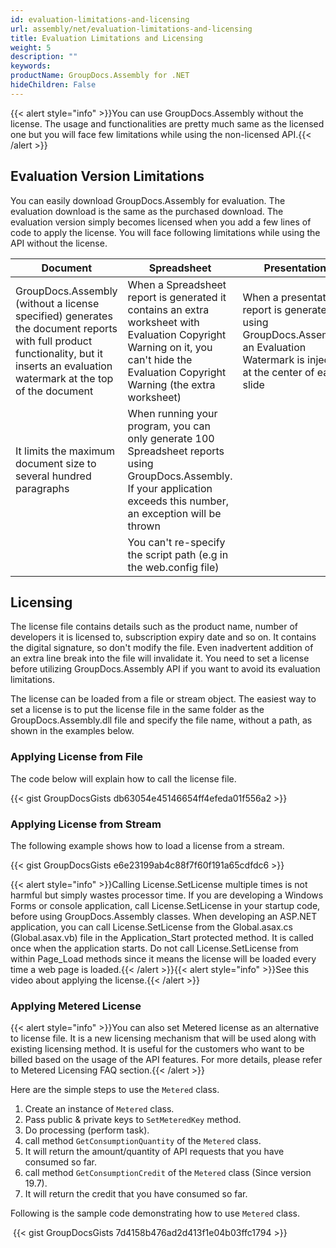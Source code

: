 ```yaml
---
id: evaluation-limitations-and-licensing
url: assembly/net/evaluation-limitations-and-licensing
title: Evaluation Limitations and Licensing
weight: 5
description: ""
keywords: 
productName: GroupDocs.Assembly for .NET
hideChildren: False
---
```

{{< alert style="info" >}}You can use GroupDocs.Assembly without the license. The usage and functionalities are pretty much same as the licensed one but you will face few limitations while using the non-licensed API.{{< /alert >}}

## Evaluation Version Limitations

You can easily download GroupDocs.Assembly for evaluation. The evaluation download is the same as the purchased download. The evaluation version simply becomes licensed when you add a few lines of code to apply the license. You will face following limitations while using the API without the license.  

| Document | Spreadsheet | Presentation |
| --- | --- | --- |
| GroupDocs.Assembly (without a license specified) generates the document reports with full product functionality, but it inserts an evaluation watermark at the top of the document | When a Spreadsheet report is generated it contains an extra worksheet with Evaluation Copyright Warning on it, you can't hide the Evaluation Copyright Warning (the extra worksheet) | When a presentation report is generated using GroupDocs.Assembly, an Evaluation Watermark is injected at the center of each slide |
| It limits the maximum document size to several hundred paragraphs | When running your program, you can only generate 100 Spreadsheet reports using GroupDocs.Assembly. If your application exceeds this number, an exception will be thrown |  |
|  | You can't re-specify the script path (e.g in the web.config file) |  |

## Licensing 

The license file contains details such as the product name, number of developers it is licensed to, subscription expiry date and so on. It contains the digital signature, so don't modify the file. Even inadvertent addition of an extra line break into the file will invalidate it. You need to set a license before utilizing GroupDocs.Assembly API if you want to avoid its evaluation limitations. 

The license can be loaded from a file or stream object. The easiest way to set a license is to put the license file in the same folder as the GroupDocs.Assembly.dll file and specify the file name, without a path, as shown in the examples below.

### Applying License from File

The code below will explain how to call the license file.

{{< gist GroupDocsGists db63054e45146654ff4efeda01f556a2 >}}



### Applying License from Stream

The following example shows how to load a license from a stream.

{{< gist GroupDocsGists e6e23199ab4c88f7f60f191a65cdfdc6 >}}



{{< alert style="info" >}}Calling License.SetLicense multiple times is not harmful but simply wastes processor time. If you are developing a Windows Forms or console application, call License.SetLicense in your startup code, before using GroupDocs.Assembly classes. When developing an ASP.NET application, you can call License.SetLicense from the Global.asax.cs (Global.asax.vb) file in the Application_Start protected method. It is called once when the application starts. Do not call License.SetLicense from within Page_Load methods since it means the license will be loaded every time a web page is loaded.{{< /alert >}}{{< alert style="info" >}}See this video about applying the license.{{< /alert >}}

### Applying Metered License

{{< alert style="info" >}}You can also set Metered license as an alternative to license file. It is a new licensing mechanism that will be used along with existing licensing method. It is useful for the customers who want to be billed based on the usage of the API features. For more details, please refer to Metered Licensing FAQ section.{{< /alert >}}

Here are the simple steps to use the `Metered` class.

1.  Create an instance of `Metered` class.
2.  Pass public & private keys to `SetMeteredKey` method.
3.  Do processing (perform task).
4.  call method `GetConsumptionQuantity` of the `Metered` class.
5.  It will return the amount/quantity of API requests that you have consumed so far.
6.  call method `GetConsumptionCredit` of the `Metered` class (Since version 19.7).
7.  It will return the credit that you have consumed so far.

Following is the sample code demonstrating how to use `Metered` class.

 {{< gist GroupDocsGists 7d4158b476ad2d413f1e04b03ffc1794 >}}


